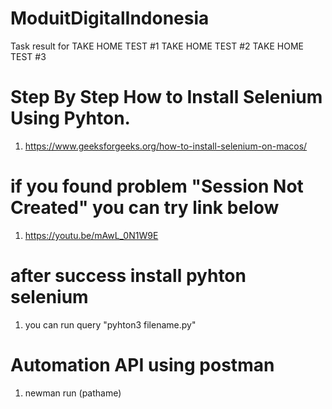 # ModuitDigitalIndonesia
Task result for TAKE HOME TEST #1 TAKE HOME TEST #2 TAKE HOME TEST #3
# Step By Step How to Install Selenium Using Pyhton.
1. https://www.geeksforgeeks.org/how-to-install-selenium-on-macos/
# if you found problem "Session Not Created" you can try link below
1. https://youtu.be/mAwL_0N1W9E
# after success install pyhton selenium
1. you can run query "pyhton3 filename.py"
# Automation API using postman
1. newman run (pathame)
